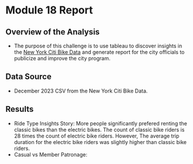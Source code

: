 # Module 18 Report

## Overview of the Analysis

* The purpose of this challenge is to use tableau to discover insights in the [New York Citi Bike Data](https://citibikenyc.com/system-data) and generate report for the city officials to publicize and improve the city program.

## Data Source
* December 2023 CSV from the New York Citi Bike Data.

## Results
* Ride Type Insights Story: 
    More people significantly prefered renting the classic bikes than the electric bikes. The count of classic bike riders is 28 times the count of electric bike riders.
    However, The average trip duration for the electric bike riders was slightly higher than classic bike riders.
* Casual vs Member Patronage:
    